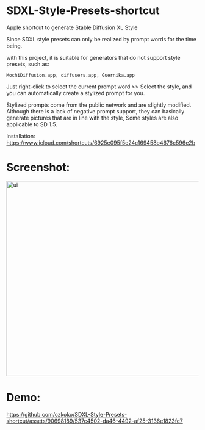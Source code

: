 # SDXL-Style-Presets-shortcut
Apple shortcut to generate Stable Diffusion XL Style



Since SDXL style presets can only be realized by prompt words for the time being.

with this project, it is suitable for generators that do not support style presets, such as:

`MochiDiffusion.app, diffusers.app, Guernika.app`

Just right-click to select the current prompt word >> Select the style, and you can automatically create a stylized prompt for you.

Stylized prompts come from the public network and are slightly modified. Although there is a lack of negative prompt support, they can basically generate pictures that are in line with the style, Some styles are also applicable to SD 1.5.

Installation: https://www.icloud.com/shortcuts/6925e095f5e24c169458b4676c596e2b

# Screenshot:

<img width="512" alt="ui" src="https://github.com/czkoko/SDXL-Style-Presets-shortcut/assets/90698189/914f87cd-3475-439a-8703-ae533c8a7d79">

# Demo:

https://github.com/czkoko/SDXL-Style-Presets-shortcut/assets/90698189/537c4502-da46-4492-af25-3136e1823fc7

